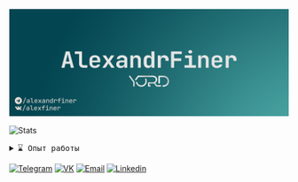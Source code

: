 <img src="https://github.com/alexandrfiner/alexandrfiner/blob/main/banner.png" />

![Stats](https://github-readme-stats.vercel.app/api?username=alexandrfiner&show_icons=true&theme=dark&title_color=6273FC&icon_color=FFB251&text_color=858585&border_radius=15&hide_border=true&bg_color=%23F5F5F5&include_all_commits=true&count_private=true&custom_title=Alexandr`s%20Stats&disable_animations=true&hide_rank=true&text_bold=false&hide=stars,prs,issues,contribs)
<br>

<details>
 <summary> <samp>⌛ Опыт работы</samp></summary>
Yord.tech: 2022.05 - текущее время 
</details>

[![Telegram](https://img.shields.io/badge/Telegram-fff?logo=Telegram&logoColor=white)](https://t.me/alexandrfiner/)
[![VK](https://img.shields.io/badge/VK-0077ff?logo=VK&logoColor=white)](https://vk.com/alexfiner/)
[![Email](https://img.shields.io/badge/Email-EA4335?logo=Gmail&logoColor=white)](mailto:finersanya@gmail.com)
[![Linkedin](https://img.shields.io/badge/LinkedIn-0077B5?logo=linkedin&logoColor=white)](https://linkedin.com/in/alexandrfiner/)
